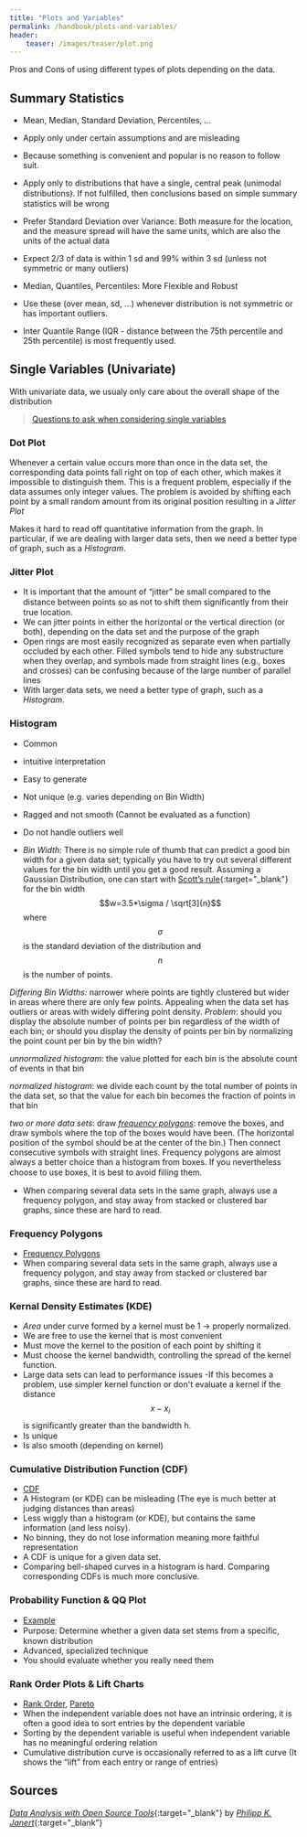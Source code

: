 ```yaml
---
title: "Plots and Variables"
permalink: /handbook/plots-and-variables/
header:
    teaser: /images/teaser/plot.png
---
```



Pros and Cons of using different types of plots depending on the data.

## Summary Statistics
- Mean, Median, Standard Deviation, Percentiles, ...
- Apply only under certain assumptions and are misleading
- Because something is convenient and popular is no reason to follow suit.
- Apply only to distributions that have a single, central peak (unimodal distributions). If not fulﬁlled, then conclusions based on simple summary statistics will be wrong
- Prefer Standard Deviation over Variance: Both measure for the location, and the measure spread will have the same units, which are also the units of the actual data
- Expect 2/3 of data is within 1 sd and 99% within 3 sd (unless not symmetric or many outliers)

- Median, Quantiles, Percentiles: More Flexible and Robust
- Use these (over mean, sd, ...) whenever distribution is not symmetric or has important outliers.

- Inter Quantile Range (IQR - distance between the 75th percentile and 25th percentile) is most frequently used.



## Single Variables (Univariate)

With univariate data, we usualy only care about the overall shape of the distribution

> [Questions to ask when considering single variables](/handbook/plots-and-variables/univariate-questions/)


### Dot Plot

Whenever a certain value occurs more than once in the data set, the corresponding data points fall right on top of each other, which makes it impossible to distinguish them. This is a frequent problem, especially if the data assumes only integer values. The problem is avoided by shifting each point by a small random amount from its original position resulting in a *Jitter Plot*

Makes it hard to read off quantitative information from the graph. In particular, if we are dealing with larger data sets, then we need a better type of graph, such as a *Histogram*.

### Jitter Plot

- It is important that the amount of “jitter” be small compared to the distance between points so as not to shift them signiﬁcantly from their true location.
- We can jitter points in either the horizontal or the vertical direction (or both), depending on the data set and the purpose of the graph
- Open rings are most easily recognized as separate even when partially occluded by each other. Filled symbols tend to hide any substructure when they overlap, and symbols made from straight lines (e.g., boxes and crosses) can be confusing because of the large number of parallel lines
- With larger data sets, we need a better type of graph, such as a *Histogram*.

### Histogram

- Common 
- intuitive interpretation
- Easy to generate
- Not unique (e.g. varies depending on Bin Width)
- Ragged and not smooth (Cannot be evaluated as a function)
- Do not handle outliers well

- *Bin Width:* There is no simple rule of thumb that can predict a good bin width for a given data set; typically you have to try out several different values for the bin width until you get a good result. Assuming a Gaussian Distribution, one can start with [Scott’s rule](https://en.wikipedia.org/wiki/Histogram#Scott's_normal_reference_rule){:target="_blank"} for the bin width $$w=3.5*\sigma / \sqrt[3]{n}$$ where $$\sigma$$ is the standard deviation of the distribution and $$n$$ is the number of points.


*Differing Bin Widths:* narrower where points are tightly clustered but wider in areas where there are only few points. Appealing when the data set has outliers or areas with widely differing point density. *Problem*: should you display the absolute number of points per bin regardless of the width of each bin; or should you display the density of points per bin by normalizing the point count per bin by the bin width?

*unnormalized histogram*: the value plotted for each bin is the absolute count of events in that bin

*normalized histogram*: we divide each count by the total number of points in the data set, so that the value for each bin becomes the fraction of points in that bin

*two or more data sets*: draw [*frequency polygons*](#frequency-polygons): remove the boxes, and draw symbols where the top of the boxes would have been. (The horizontal position of the symbol should be at the center of the bin.) Then connect consecutive symbols with straight lines. Frequency polygons are almost always a better choice than a histogram from boxes. If you nevertheless choose to use boxes, it is best to avoid ﬁlling them.
- When comparing several data sets in the same graph, always use a frequency polygon, and stay away from stacked or clustered bar graphs, since these are hard to read.

### Frequency Polygons 
- [Frequency Polygons](/images/handbook/frequency-polygons.jpg "Source: math.libretexts.org")
- When comparing several data sets in the same graph, always use a frequency polygon, and stay away from stacked or clustered bar graphs, since these are hard to read.

### Kernal Density Estimates (KDE)
- *Area* under curve formed by a kernel must be 1 -> properly normalized.
- We are free to use the kernel that is most convenient
- Must move the kernel to the position of each point by shifting it
- Must choose the kernel bandwidth, controlling the spread of the kernel function. 
- Large data sets can lead to performance issues
    -If this becomes a problem, use simpler kernel function or don't evaluate a kernel if the distance $$x−x_i$$ is signiﬁcantly greater than the bandwidth h.
- Is unique
- Is also smooth (depending on kernel)

### Cumulative Distribution Function (CDF)
- [CDF](/images/handbook/cdf.png "Data Analysis with Open Source Tools - Page 27")
- A Histogram (or KDE) can be misleading (The eye is much better at judging distances than areas)
- Less wiggly than a histogram (or KDE), but contains the same information (and less noisy). 
- No binning, they do not lose information meaning more faithful representation
- A CDF is unique for a given data set. 
- Comparing bell-shaped curves in a histogram is hard. Comparing corresponding CDFs is much more conclusive.

### Probability Function & QQ Plot
- [Example](/images/handbook/probabilityplot.png "Data Analysis with Open Source Tools - Page 24")
- Purpose: Determine whether a given data set stems from a speciﬁc, known distribution
- Advanced, specialized technique
- You should evaluate whether you really need them

### Rank Order Plots & Lift Charts
- [Rank Order](/images/handbook/rankorder.png "Data Analysis with Open Source Tools - Page 24"), [Pareto](/images/handbook/pareto.png "Data Analysis with Open Source Tools - Page 24")
- When the independent variable does not have an intrinsic ordering, it is often a good idea to sort entries by the dependent variable
- Sorting by the dependent variable is useful when independent variable has no meaningful ordering relation
- Cumulative distribution curve is occasionally referred to as a lift curve (It shows the “lift” from each entry or range of entries)


## Sources

[*Data Analysis with Open Source Tools*](http://shop.oreilly.com/product/9780596802363.do){:target="_blank"} by [*Philipp K. Janert*](https://www.oreilly.com/pub/au/933){:target="_blank"}

